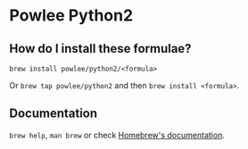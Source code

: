 # Powlee Python2

## How do I install these formulae?

`brew install powlee/python2/<formula>`

Or `brew tap powlee/python2` and then `brew install <formula>`.

## Documentation

`brew help`, `man brew` or check [Homebrew's documentation](https://docs.brew.sh).
